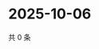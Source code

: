 # 2025-10-06

共 0 条

<!-- BEGIN ZHIHUQUESTIONS -->
<!-- 最后更新时间 Mon Oct 06 2025 05:08:58 GMT+0800 (China Standard Time) -->

<!-- END ZHIHUQUESTIONS -->
